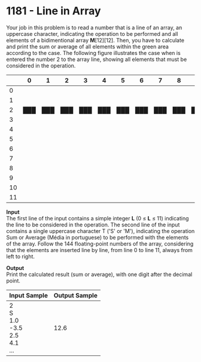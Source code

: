 # 1181 - Line in Array

Your job in this problem is to read a number that is a line of an array, an uppercase character, indicating the operation to be performed and all elements of a bidimentional array **M**[12][12]. Then, you have to calculate and print the sum or average of all elements within the green area according to the case. The following figure illustrates the case when is entered the number 2 to the array line, showing all elements that must be considered in the operation.

|   | 0 | 1 | 2 | 3 | 4 | 5 | 6 | 7 | 8 | 9 | 10| 11|
|---|---|---|---|---|---|---|---|---|---|---|---|---|
| 0 |   |   |   |   |   |   |   |   |   |   |   |   |
| 1 |   |   |   |   |   |   |   |   |   |   |   |   |
| 2 |███|███|███|███|███|███|███|███|███|███|███|███|
| 3 |   |   |   |   |   |   |   |   |   |   |   |   |
| 4 |   |   |   |   |   |   |   |   |   |   |   |   |
| 5 |   |   |   |   |   |   |   |   |   |   |   |   |
| 6 |   |   |   |   |   |   |   |   |   |   |   |   |
| 7 |   |   |   |   |   |   |   |   |   |   |   |   |
| 8 |   |   |   |   |   |   |   |   |   |   |   |   |
| 9 |   |   |   |   |   |   |   |   |   |   |   |   |
|10 |   |   |   |   |   |   |   |   |   |   |   |   |
|11 |   |   |   |   |   |   |   |   |   |   |   |   |

**Input**<br>
The first line of the input contains a simple integer **L** (0 ≤ **L** ≤ 11) indicating the line to be considered in the operation. The second line of the input contains a single uppercase character T ('S' or 'M'), indicating the operation Sum or Average (Média in portuguese) to be performed with the elements of the array. Follow the 144 floating-point numbers of the array, considering that the elements are inserted line by line, from line 0 to line 11, always from left to right.

 **Output**<br>
Print the calculated result (sum or average), with one digit after the decimal point.

| Input Sample	                                         | Output Sample |
|:-------------------------------------------------------|:--------------|
| 2 <br> S <br> 1.0 <br> -3.5 <br> 2.5 <br> 4.1 <br> ... | 12.6          |

